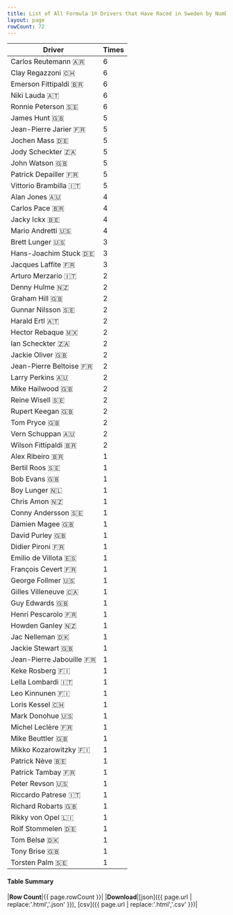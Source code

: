 ```yaml
---
title: List of All Formula 1® Drivers that Have Raced in Sweden by Number of Times
layout: page
rowCount: 72
---
```


| Driver | Times |
|--|--|
| Carlos Reutemann 🇦🇷 | 6 |
| Clay Regazzoni 🇨🇭 | 6 |
| Emerson Fittipaldi 🇧🇷 | 6 |
| Niki Lauda 🇦🇹 | 6 |
| Ronnie Peterson 🇸🇪 | 6 |
| James Hunt 🇬🇧 | 5 |
| Jean-Pierre Jarier 🇫🇷 | 5 |
| Jochen Mass 🇩🇪 | 5 |
| Jody Scheckter 🇿🇦 | 5 |
| John Watson 🇬🇧 | 5 |
| Patrick Depailler 🇫🇷 | 5 |
| Vittorio Brambilla 🇮🇹 | 5 |
| Alan Jones 🇦🇺 | 4 |
| Carlos Pace 🇧🇷 | 4 |
| Jacky Ickx 🇧🇪 | 4 |
| Mario Andretti 🇺🇸 | 4 |
| Brett Lunger 🇺🇸 | 3 |
| Hans-Joachim Stuck 🇩🇪 | 3 |
| Jacques Laffite 🇫🇷 | 3 |
| Arturo Merzario 🇮🇹 | 2 |
| Denny Hulme 🇳🇿 | 2 |
| Graham Hill 🇬🇧 | 2 |
| Gunnar Nilsson 🇸🇪 | 2 |
| Harald Ertl 🇦🇹 | 2 |
| Hector Rebaque 🇲🇽 | 2 |
| Ian Scheckter 🇿🇦 | 2 |
| Jackie Oliver 🇬🇧 | 2 |
| Jean-Pierre Beltoise 🇫🇷 | 2 |
| Larry Perkins 🇦🇺 | 2 |
| Mike Hailwood 🇬🇧 | 2 |
| Reine Wisell 🇸🇪 | 2 |
| Rupert Keegan 🇬🇧 | 2 |
| Tom Pryce 🇬🇧 | 2 |
| Vern Schuppan 🇦🇺 | 2 |
| Wilson Fittipaldi 🇧🇷 | 2 |
| Alex Ribeiro 🇧🇷 | 1 |
| Bertil Roos 🇸🇪 | 1 |
| Bob Evans 🇬🇧 | 1 |
| Boy Lunger 🇳🇱 | 1 |
| Chris Amon 🇳🇿 | 1 |
| Conny Andersson 🇸🇪 | 1 |
| Damien Magee 🇬🇧 | 1 |
| David Purley 🇬🇧 | 1 |
| Didier Pironi 🇫🇷 | 1 |
| Emilio de Villota 🇪🇸 | 1 |
| François Cevert 🇫🇷 | 1 |
| George Follmer 🇺🇸 | 1 |
| Gilles Villeneuve 🇨🇦 | 1 |
| Guy Edwards 🇬🇧 | 1 |
| Henri Pescarolo 🇫🇷 | 1 |
| Howden Ganley 🇳🇿 | 1 |
| Jac Nelleman 🇩🇰 | 1 |
| Jackie Stewart 🇬🇧 | 1 |
| Jean-Pierre Jabouille 🇫🇷 | 1 |
| Keke Rosberg 🇫🇮 | 1 |
| Lella Lombardi 🇮🇹 | 1 |
| Leo Kinnunen 🇫🇮 | 1 |
| Loris Kessel 🇨🇭 | 1 |
| Mark Donohue 🇺🇸 | 1 |
| Michel Leclère 🇫🇷 | 1 |
| Mike Beuttler 🇬🇧 | 1 |
| Mikko Kozarowitzky 🇫🇮 | 1 |
| Patrick Nève 🇧🇪 | 1 |
| Patrick Tambay 🇫🇷 | 1 |
| Peter Revson 🇺🇸 | 1 |
| Riccardo Patrese 🇮🇹 | 1 |
| Richard Robarts 🇬🇧 | 1 |
| Rikky von Opel 🇱🇮 | 1 |
| Rolf Stommelen 🇩🇪 | 1 |
| Tom Belsø 🇩🇰 | 1 |
| Tony Brise 🇬🇧 | 1 |
| Torsten Palm 🇸🇪 | 1 |

#### Table Summary

|**Row Count**|{{ page.rowCount }}|
|**Download**|[json]({{ page.url | replace:'.html','.json' }}), [csv]({{ page.url | replace:'.html','.csv' }})|
